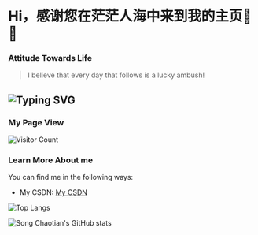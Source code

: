 # **Hi，感谢您在茫茫人海中来到我的主页👏🎉**

### Attitude Towards Life
> I believe that every day that follows is a lucky ambush!<br>

![Typing SVG](https://readme-typing-svg.herokuapp.com?font=DynaPuff&size=20&pause=1000&color=9999FF&center=true&vCenter=true&width=900&height=22&lines=I+believe+that+every+day+that+follows+is+a+lucky+ambush!++%F0%9F%91%8B)
---
### My Page View
![Visitor Count](https://profile-counter.glitch.me/SongChaotian/count.svg)





### Learn More About me
You can find me in the following ways:
+ My CSDN: [My CSDN](https://blog.csdn.net/weixin_45838535?spm=1000.2115.3001.5343)

![Top Langs](https://github-readme-stats.vercel.app/api/top-langs/?username=SongChaotian)

![Song Chaotian's GitHub stats](https://github-readme-stats.vercel.app/api?username=SongChaotian&show_icons=true&theme=react)






